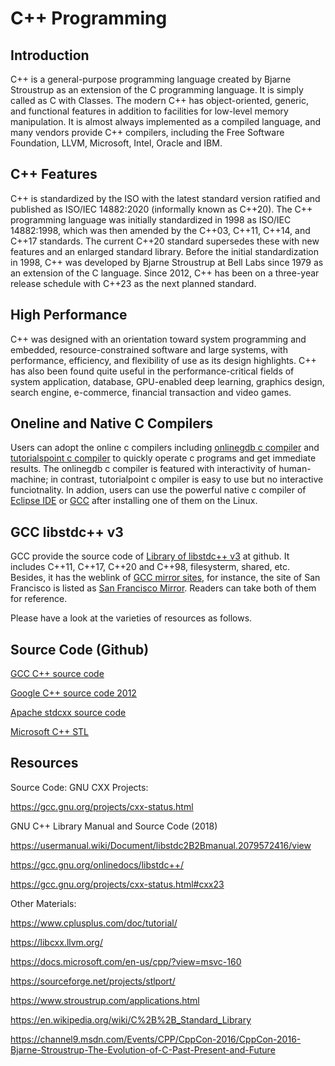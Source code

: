 #  C++ Programming

## Introduction 

C++ is a general-purpose programming language created by Bjarne Stroustrup as an extension of the C programming language. It is simply called as C with Classes. The modern C++ has object-oriented, generic, and functional features in addition to facilities for low-level memory manipulation. It is almost always implemented as a compiled language, and many vendors provide C++ compilers, including the Free Software Foundation, LLVM, Microsoft, Intel, Oracle and IBM. 


## C++ Features

C++ is standardized by the ISO with the latest standard version ratified and published as ISO/IEC 14882:2020 (informally known as C++20). The C++ programming language was initially standardized in 1998 as ISO/IEC 14882:1998, which was then amended by the C++03, C++11, C++14, and C++17 standards. The current C++20 standard supersedes these with new features and an enlarged standard library. Before the initial standardization in 1998, C++ was developed by Bjarne Stroustrup at Bell Labs since 1979 as an extension of the C language. Since 2012, C++ has been on a three-year release schedule with C++23 as the next planned standard.


## High Performance 

C++ was designed with an orientation toward system programming and embedded, resource-constrained software and large systems, with performance, efficiency, and flexibility of use as its design highlights. C++ has also been found quite useful in the performance-critical fields of system application, database, GPU-enabled deep learning, graphics design, search engine, e-commerce, financial transaction and video games. 


## Oneline and Native C Compilers

Users can adopt the online c compilers including [onlinegdb c compiler](https://www.onlinegdb.com/online_c++_compiler) and [tutorialspoint c compiler](https://www.tutorialspoint.com/compile_cpp_online.php) to quickly operate c programs and get immediate results. The onlinegdb c compiler is featured with interactivity of human-machine; in contrast, tutorialpoint c ompiler is easy to use but no interactive funciotnality. In addion, users can use the powerful native c compiler of [Eclipse IDE](https://www.eclipse.org/ide/) or [GCC](https://gcc.gnu.org/) after installing one of them on the Linux.

## GCC libstdc++ v3 

GCC provide the source code of [Library of libstdc++ v3](https://github.com/gcc-mirror/gcc/tree/master/libstdc%2B%2B-v3/src) at github. It includes C++11, C++17, C++20 and C++98, filesysterm, shared, etc. Besides, it has the weblink of [GCC mirror sites](https://gcc.gnu.org/mirrors.html), for instance, the site of San Francisco is listed as [San Francisco Mirror](https://bigsearcher.com/mirrors/gcc/). Readers can take both of them for reference. 



Please have a look at the varieties of resources as follows.

## Source Code (Github)

[GCC C++ source code](https://github.com/gcc-mirror/gcc/tree/master/libstdc%2B%2B-v3/libsupc%2B%2B)

[Google C++ source code 2012](https://github.com/google/libcxx)

[Apache stdcxx source code](https://github.com/apache/stdcxx/tree/trunk/src)

[Microsoft C++ STL](https://github.com/microsoft/STL)


## Resources 

Source Code:
GNU CXX Projects: 

https://gcc.gnu.org/projects/cxx-status.html

GNU C++ Library Manual and Source Code (2018)

https://usermanual.wiki/Document/libstdc2B2Bmanual.2079572416/view

https://gcc.gnu.org/onlinedocs/libstdc++/

https://gcc.gnu.org/projects/cxx-status.html#cxx23

Other Materials: 

https://www.cplusplus.com/doc/tutorial/

https://libcxx.llvm.org/

https://docs.microsoft.com/en-us/cpp/?view=msvc-160

https://sourceforge.net/projects/stlport/

https://www.stroustrup.com/applications.html

https://en.wikipedia.org/wiki/C%2B%2B_Standard_Library

https://channel9.msdn.com/Events/CPP/CppCon-2016/CppCon-2016-Bjarne-Stroustrup-The-Evolution-of-C-Past-Present-and-Future
